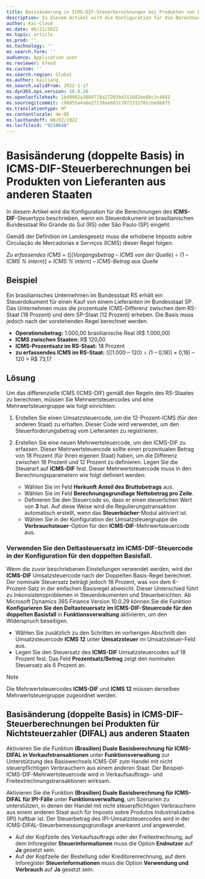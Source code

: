 ```yaml
---
title: Basisänderung in ICMS-DIF-Steuerberechnungen bei Produkten von Lieferanten aus anderen Staaten
description: In diesem Artikel wird die Konfiguration für die Berechnungen des ICMS-DIF-Steuertyps beschrieben, wenn ein Steuerdokument im brasilianischen Bundesstaat Rio Grande do Sul (RS) oder São Paulo (SP) eingeht.
author: Kai-Cloud
ms.date: 06/21/2022
ms.topic: article
ms.prod: ''
ms.technology: ''
ms.search.form: ''
audience: Application user
ms.reviewer: kfend
ms.custom: ''
ms.search.region: Global
ms.author: kailiang
ms.search.validFrom: 2022-1-17
ms.dyn365.ops.version: 10.0.26
ms.openlocfilehash: 1bd9982a3804778a27203b4311682ee8bc3c4841
ms.sourcegitcommit: c98d55a4a6e27239ae6b317872332f01cbe8b875
ms.translationtype: HT
ms.contentlocale: de-DE
ms.lasthandoff: 08/02/2022
ms.locfileid: "9218648"
---
```

# <a name="basis-change-dual-base-in-icms-dif-tax-calculations-for-products-from-suppliers-in-other-states"></a>Basisänderung (doppelte Basis) in ICMS-DIF-Steuerberechnungen bei Produkten von Lieferanten aus anderen Staaten

In diesem Artikel wird die Konfiguration für die Berechnungen des **ICMS-DIF**-Steuertyps beschrieben, wenn ein Steuerdokument im brasilianischen Bundesstaat Rio Grande do Sul (RS) oder São Paulo (SP) eingeht.

Gemäß der Definition im Landesgesetz muss die erhobene Imposto sobre Circulação de Mercadorias e Serviços (ICMS) dieser Regel folgen:

*Zu erfassendes ICMS* = ([(*Vorgangsbetrag* – *ICMS von der Quelle*) ÷ (1 – *ICMS % intern*)] × *ICMS % intern*) – *ICMS-Betrag aus Quelle*

## <a name="example"></a>Beispiel

Ein brasilianisches Unternehmen im Bundesstaat RS erhält ein Steuerdokument für einen Kauf von einem Lieferanten im Bundesstaat SP. Das Unternehmen muss die prozentuale ICMS-Differenz zwischen dem RS-Staat (18 Prozent) und dem SP-Staat (12 Prozent) erheben. Die Basis muss jedoch nach der vorstehenden Regel berechnet werden.

- **Operationsbetrag:** 1.000,00 brasilianische Real (R$ 1.000,00)
- **ICMS zwischen Staaten:** R$ 120,00
- **ICMS-Prozentsatz im RS-Staat:** 18 Prozent
- **zu erfassendes ICMS im RS-Staat:** (\[(1.000 – 120) ÷ (1 – 0,18)\] × 0,18) – 120 = R$ 73,17 

## <a name="resolution"></a>Lösung

Um das differenzielle ICMS (ICMS-DIF) gemäß den Regeln des RS-Staates zu berechnen, müssen Sie Mehrwertsteuercodes und eine Mehrwertsteuergruppe wie folgt einrichten:

1. Erstellen Sie einen Umsatzsteuercode, um die 12-Prozent-ICMS (für den anderen Staat) zu erhalten. Dieser Code wird verwendet, um den Steuerforderungsbetrag vom Lieferanten zu registrieren.
2. Erstellen Sie eine neuen Mehrwertsteuercode, um den ICMS-DIF zu erfassen. Dieser Mehrwertsteuercode sollte einen prozentualen Betrag von 18 Prozent (für Ihren eigenen Staat) haben, um die Differenz zwischen 18 Prozent und 12 Prozent zu definieren. Legen Sie die Steuerart auf **ICMS-DIF** fest. Dieser Mehrwertsteuercode muss in den Berechnungsparametern wie folgt definiert werden:

    - Wählen Sie im Feld **Herkunft** **Anteil des Bruttobetrags** aus.
    - Wählen Sie im Feld **Berechnungsgrundlage** **Nettobetrag pro Zeile**.
    - Definieren Sie den Steuercode so, dass er einen steuerlichen Wert von **3** hat. Auf diese Weise wird die Regulierungstransaktion automatisch erstellt, wenn das **Steuerbücher**-Modul aktiviert ist.
    - Wählen Sie in der Konfiguration der Umsatzsteuergruppe die **Verbrauchsteuer**-Option für den **ICMS-DIF**-Mehrwertsteuercode aus.

### <a name="use-the-delta-tax-rate-in-the-configuration-of-dual-base-icms-dif-sales-tax-codes"></a>Verwenden Sie den Deltasteuersatz im ICMS-DIF-Steuercode in der Konfiguration für den doppelten Basisfall.

Wenn die zuvor beschriebenen Einstellungen verwendet werden, wird der **ICMS-DIF** Umsatzsteuercode nach der Doppelten Basis-Regel berechnet. Der nominale Steuersatz beträgt jedoch 18 Prozent, was von dem 6-Prozent-Satz in der einfachen Basisregel abweicht. Dieser Unterschied führt zu Inkonsistenzproblemen in Steuerdokumenten und Steuerberichten. Ab Microsoft Dynamics 365 Finance Version 10.0.29 können Sie die Funktion **Konfigurieren Sie den Deltasteuersatz im ICMS-DIF-Steuercode für den doppelten Basisfall** in **Funktionsverwaltung** aktivieren, um den Widerspruch beseitigen.

- Wählen Sie zusätzlich zu den Schritten im vorherigen Abschnitt den Umsatzsteuercode **ICMS 12** unter **Umsatzsteuer** im Umsatzsteuer-Feld aus.
- Legen Sie den Steuersatz des **ICMS-DIF** Umsatzsteuercodes auf 18 Prozent fest. Das Feld **Prozentsatz/Betrag** zeigt den nominalen Steuersatz als 6 Prozent an.

> [!NOTE]
> Die Mehrwertsteuercodes **ICMS-DIF** und **ICMS 12** müssen derselben Mehrwertsteuergruppe zugeordnet werden.

## <a name="basis-change-dual-base-in-icms-dif-tax-calculations-for-products-to-non-taxpayer-consumers-difal-in-other-states"></a>Basisänderung (doppelte Basis) in ICMS-DIF-Steuerberechnungen bei Produkten für Nichtsteuerzahler (DIFAL) aus anderen Staaten

Aktivieren Sie die Funktion **(Brasilien) Duale Basisberechnung für ICMS-DIFAL in Verkaufstransaktionen** unter **Funktionsverwaltung** zur Unterstützung des Basiswechsels ICMS-DIF zum Handel mit nicht steuerpflichtigen Verbrauchern aus einem anderen Staat. Der Beispiel-ICMS-DIF-Mehrwertsteuercode wird in Verkaufsauftrags- und Freitextrechnungstransaktionen wirksam.

Aktivieren Sie die Funktion **(Brasilien) Duale Basisberechnung für ICMS-DIFAL für IPI-Fälle** unter **Funktionsverwaltung**, um Szenarien zu unterstützen, in denen der Handel mit nicht steuerpflichtigen Verbrauchern aus einem anderen Staat auch für Imposto sobre Produtos Industrializados (IPI) haftbar ist. Der Steuerbetrag des IPI-Umsatzsteuercodes wird in der ICMS-DIFAL-Steuerbemessungsgrundlage anerkannt und angewendet.

- Auf der Kopfzeile des Verkaufsauftrags oder der Freitextrechnung, auf dem Inforegister **Steuerinformationen** muss die Option **Endnutzer** auf **Ja** gesetzt sein.
- Auf der Kopfzeile der Bestellung oder Kreditorenrechnung, auf dem Inforegister **Steuerinformationen** muss die Option **Verwendung und Verbrauch** auf **Ja** gesetzt sein.
